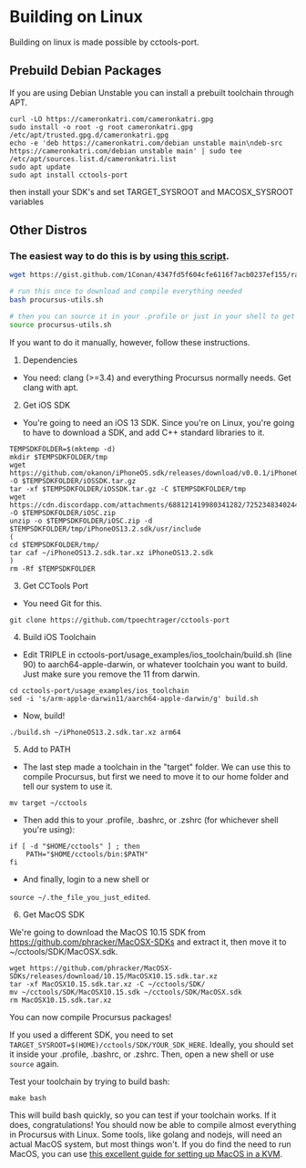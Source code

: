 # Building on Linux
Building on linux is made possible by cctools-port.

## Prebuild Debian Packages

If you are using Debian Unstable you can install a prebuilt toolchain through APT.

```
curl -LO https://cameronkatri.com/cameronkatri.gpg
sudo install -o root -g root cameronkatri.gpg /etc/apt/trusted.gpg.d/cameronkatri.gpg
echo -e 'deb https://cameronkatri.com/debian unstable main\ndeb-src https://cameronkatri.com/debian unstable main' | sudo tee /etc/apt/sources.list.d/cameronkatri.list
sudo apt update
sudo apt install cctools-port
```

then install your SDK's and set TARGET_SYSROOT and MACOSX_SYSROOT variables

## Other Distros

### The easiest way to do this is by using [this script](https://gist.github.com/1Conan/4347fd5f604cfe6116f7acb0237ef155).

```bash
wget https://gist.github.com/1Conan/4347fd5f604cfe6116f7acb0237ef155/raw/1def5bf44275ffd6424721f1ce7a535db71a3016/procursus-utils.sh

# run this once to download and compile everything needed
bash procursus-utils.sh

# then you can source it in your .profile or just in your shell to get started
source procursus-utils.sh
```


If you want to do it manually, however, follow these instructions.

1. Dependencies
- You need: clang (>=3.4) and everything Procursus normally needs. Get clang with apt.

2. Get iOS SDK
- You're going to need an iOS 13 SDK. Since you're on Linux, you're going to have to download a SDK, and add C++ standard libraries to it.
```
TEMPSDKFOLDER=$(mktemp -d)
mkdir $TEMPSDKFOLDER/tmp
wget https://github.com/okanon/iPhoneOS.sdk/releases/download/v0.0.1/iPhoneOS13.2.sdk.tar.gz -O $TEMPSDKFOLDER/iOSSDK.tar.gz
tar -xf $TEMPSDKFOLDER/iOSSDK.tar.gz -C $TEMPSDKFOLDER/tmp
wget https://cdn.discordapp.com/attachments/688121419980341282/725234834024431686/c.zip -O $TEMPSDKFOLDER/iOSC.zip
unzip -o $TEMPSDKFOLDER/iOSC.zip -d $TEMPSDKFOLDER/tmp/iPhoneOS13.2.sdk/usr/include
(
cd $TEMPSDKFOLDER/tmp/
tar caf ~/iPhoneOS13.2.sdk.tar.xz iPhoneOS13.2.sdk
)
rm -Rf $TEMPSDKFOLDER
```

3. Get CCTools Port
- You need Git for this. 

```git clone https://github.com/tpoechtrager/cctools-port```

4. Build iOS Toolchain
- Edit TRIPLE in cctools-port/usage_examples/ios_toolchain/build.sh (line 90) to aarch64-apple-darwin, or whatever toolchain you want to build. Just make sure you remove the 11 from darwin.
```
cd cctools-port/usage_examples/ios_toolchain
sed -i 's/arm-apple-darwin11/aarch64-apple-darwin/g' build.sh
```
- Now, build!

```./build.sh ~/iPhoneOS13.2.sdk.tar.xz arm64```

5. Add to PATH
- The last step made a toolchain in the "target" folder. We can use this to compile Procursus, but first we need to move it to our home folder and tell our system to use it.

```mv target ~/cctools```
- Then add this to your .profile, .bashrc, or .zshrc (for whichever shell you're using):
```
if [ -d "$HOME/cctools" ] ; then
    PATH="$HOME/cctools/bin:$PATH"
fi
```
- And finally, login to a new shell or

```source ~/.the_file_you_just_edited```. 


6. Get MacOS SDK

We're going to download the MacOS 10.15 SDK from https://github.com/phracker/MacOSX-SDKs and extract it, then move it to ~/cctools/SDK/MacOSX.sdk.
```
wget https://github.com/phracker/MacOSX-SDKs/releases/download/10.15/MacOSX10.15.sdk.tar.xz
tar -xf MacOSX10.15.sdk.tar.xz -C ~/cctools/SDK/
mv ~/cctools/SDK/MacOSX10.15.sdk ~/cctools/SDK/MacOSX.sdk
rm MacOSX10.15.sdk.tar.xz
```

You can now compile Procursus packages!

If you used a different SDK, you need to set `TARGET_SYSROOT=$(HOME)/cctools/SDK/YOUR_SDK_HERE`.
Ideally, you should set it inside your .profile, .bashrc, or .zshrc. Then, open a new shell or use ```source``` again.

Test your toolchain by trying to build bash: 

```make bash```

This will build bash quickly, so you can test if your toolchain works. If it does, congratulations! 
You should now be able to compile almost everything in Procursus with Linux. 
Some tools, like golang and nodejs, will need an actual MacOS system, but most things won't. If you do find the need to run MacOS, you can use [this excellent guide for setting up MacOS in a KVM](https://github.com/foxlet/macOS-Simple-KVM).
